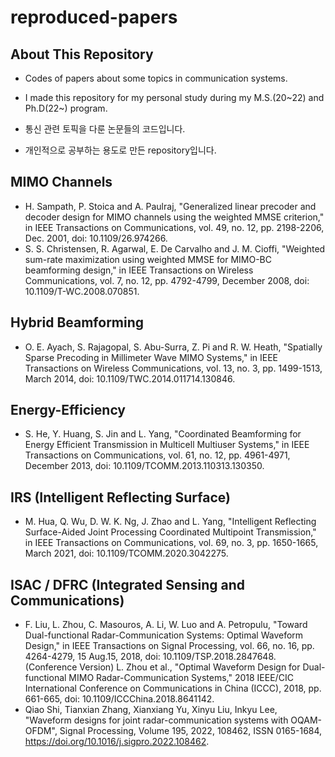 # reproduced-papers

## About This Repository
- Codes of papers about some topics in communication systems.
- I made this repository for my personal study during my M.S.(20~22) and Ph.D(22~) program.

- 통신 관련 토픽을 다룬 논문들의 코드입니다.
- 개인적으로 공부하는 용도로 만든 repository입니다.

## MIMO Channels
- H. Sampath, P. Stoica and A. Paulraj, "Generalized linear precoder and decoder design for MIMO channels using the weighted MMSE criterion," in IEEE Transactions on Communications, vol. 49, no. 12, pp. 2198-2206, Dec. 2001, doi: 10.1109/26.974266.
- S. S. Christensen, R. Agarwal, E. De Carvalho and J. M. Cioffi, "Weighted sum-rate maximization using weighted MMSE for MIMO-BC beamforming design," in IEEE Transactions on Wireless Communications, vol. 7, no. 12, pp. 4792-4799, December 2008, doi: 10.1109/T-WC.2008.070851.

## Hybrid Beamforming
- O. E. Ayach, S. Rajagopal, S. Abu-Surra, Z. Pi and R. W. Heath, "Spatially Sparse Precoding in Millimeter Wave MIMO Systems," in IEEE Transactions on Wireless Communications, vol. 13, no. 3, pp. 1499-1513, March 2014, doi: 10.1109/TWC.2014.011714.130846.

## Energy-Efficiency
- S. He, Y. Huang, S. Jin and L. Yang, "Coordinated Beamforming for Energy Efficient Transmission in Multicell Multiuser Systems," in IEEE Transactions on Communications, vol. 61, no. 12, pp. 4961-4971, December 2013, doi: 10.1109/TCOMM.2013.110313.130350.

## IRS (Intelligent Reflecting Surface)
- M. Hua, Q. Wu, D. W. K. Ng, J. Zhao and L. Yang, "Intelligent Reflecting Surface-Aided Joint Processing Coordinated Multipoint Transmission," in IEEE Transactions on Communications, vol. 69, no. 3, pp. 1650-1665, March 2021, doi: 10.1109/TCOMM.2020.3042275.

## ISAC / DFRC (Integrated Sensing and Communications)
- F. Liu, L. Zhou, C. Masouros, A. Li, W. Luo and A. Petropulu, "Toward Dual-functional Radar-Communication Systems: Optimal Waveform Design," in IEEE Transactions on Signal Processing, vol. 66, no. 16, pp. 4264-4279, 15 Aug.15, 2018, doi: 10.1109/TSP.2018.2847648.
(Conference Version) L. Zhou et al., "Optimal Waveform Design for Dual-functional MIMO Radar-Communication Systems," 2018 IEEE/CIC International Conference on Communications in China (ICCC), 2018, pp. 661-665, doi: 10.1109/ICCChina.2018.8641142.
- Qiao Shi, Tianxian Zhang, Xianxiang Yu, Xinyu Liu, Inkyu Lee, "Waveform designs for joint radar-communication systems with OQAM-OFDM", Signal Processing, Volume 195, 2022, 108462, ISSN 0165-1684, https://doi.org/10.1016/j.sigpro.2022.108462.
